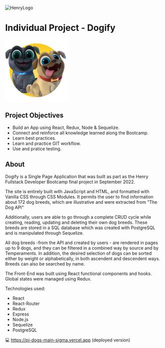 ![HenryLogo](https://d31uz8lwfmyn8g.cloudfront.net/Assets/logo-henry-white-lg.png)

# Individual Project - Dogify

<img height="200" src="./dog.png" />

## Project Objectives

- Build an App using React, Redux, Node & Sequelize.
- Connect and reinforce all knowledge learned along the Bootcamp.
- Learn best practices.
- Learn and practice GIT workflow.
- Use and pratice testing.

## About

Dogify is a Single Page Application that was built as part as the Henry Fullstack Developer Bootcamp final project in September 2022.

The site is entirely built with JavaScript and HTML, and formatted with Vanilla CSS through CSS Modules. It permits the user to find information about 172 dog breeds, which are illustrative and were extracted from "The Dog API"

Additionally, users are able to go through a complete CRUD cycle while creating, reading, updating and deleting their own dog breeds. These breeds are stored in a SQL database which was created with PostgreSQL and is manipulated through Sequelize.

All dog breeds -from the API and created by users - are rendered in pages up to 9 dogs, and they can be filtered in a combined way by source and by Temperaments. In addition, the desired selection of dogs can be sorted either by weight or alphabetically, in both ascendent and descendent ways. Breeds can also be searched by name.

The Front-End was built using React functional components and hooks. Global states were managed using Redux.

Technologies used:

- React
- React-Router
- Redux
- Express
- Node.js
- Sequelize
- PostgreSQL

💻 https://pi-dogs-main-sigma.vercel.app (deployed version)